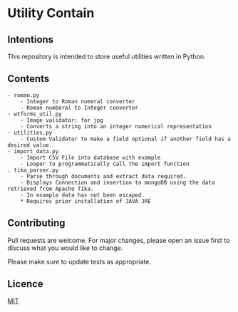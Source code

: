 # Utility Contain

## Intentions

This repository  is intended to store useful utilities written in Python.

## Contents

    · roman.py 
        - Integer to Roman numeral converter
        - Roman numberal to Integer converter
    · wtforms_util.py
        - Image validator: for jpg
        - Converts a string into an integer numerical representation
    · utilities.py
        - Custom Validator to make a field optional if another field has a desired value.
    · import_data.py
        - Import CSV File into database with example
        - Looper to programmatically call the import function
    . tika_parser.py
        - Parse through documents and extract data required.
        - Displays Connection and insertion to mongoDB using the data retrieved from Apache Tika.
        - In example data has not been escaped.
        * Requires prior installation of JAVA JRE 


## Contributing
Pull requests are welcome. For major changes, please open an issue first to discuss what you would like to change.

Please make sure to update tests as appropriate.

## Licence

[MIT](https://choosealicense.com/licenses/mit/)



    